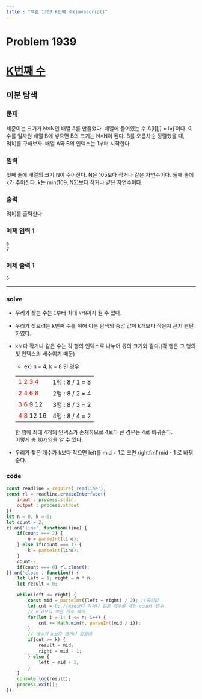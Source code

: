 ```yaml
---
title : "백준 1300 K번째 수(javascript)"
---
```


# Problem 1939

# [K번째 수](https://www.acmicpc.net/problem/1300)

## 이분 탐색

### 문제

세준이는 크기가 N×N인 배열 A를 만들었다. 배열에 들어있는 수 A[i][j] = i×j 이다. 이 수를 일차원 배열 B에 넣으면 B의 크기는 N×N이 된다. B를 오름차순 정렬했을 때, B[k]를 구해보자.
배열 A와 B의 인덱스는 1부터 시작한다.

### 입력

첫째 줄에 배열의 크기 N이 주어진다. N은 105보다 작거나 같은 자연수이다. 둘째 줄에 k가 주어진다. k는 min(109, N2)보다 작거나 같은 자연수이다.

### 출력

B[k]를 출력한다.

### 예제 입력 1

```
3
7
```

### 예제 출력 1

```
6
```

---

### solve
- 우리가 찾는 수는 `1`부터 최대 `N*N`까지 될 수 있다.
- 우리가 찾으려는 k번째 수를 위해 이분 탐색의 중앙 값이 k개보다 작은지 큰지 판단하였다.
- k보다 작거나 같은 수는 각 행의 인덱스로 나누어 몫의 크기와 같다.(각 행은 그 행의 첫 인덱스의 배수이기 때문)
    - ex) n = 4, k = 8 인 경우<br/>
    <table style="border: none;">
	    <tbody>
            <tr>
                <td><span style="color:red">1 2 3 4</span></td>
                <td>1행 : 8 / 1 = 8</td>
            </tr>
            <tr>
                <td><span style="color:red">2 4 6 8</span></td>
                <td>2행 : 8 / 2 = 4</td>
            </tr>
            <tr>
                <td><span style="color:red">3 6</span> 9 12</td>
                <td>3행 : 8 / 3 = 2</td>
            </tr>
            <tr>
                <td><span style="color:red">4 8</span> 12 16</td>
                <td>4행 : 8 / 4 = 2</td>
            </tr>
        </tbody>
    </table>

    한 행에 최대 4개의 인덱스가 존재하므로 4보다 큰 경우는 4로 바꿔준다.<br/>
    이렇게 총 10개임을 알 수 있다.
- 우리가 찾은 개수가 k보다 작으면 left를 mid + 1로 크면 rightfmf mid - 1 로 바꿔준다.
### code

```javascript
const readline = require('readline');
const rl = readline.createInterface({
    input : process.stdin,
    output : process.stdout
});
let n = 0, k = 0;
let count = 2;
rl.on('line', function(line) {
    if(count === 2) {
        n = parseInt(line);
    } else if(count === 1) {
        k = parseInt(line);
    }
    count--;
    if(count === 0) rl.close();
}).on('close', function() {
    let left = 1; right = n * n;
    let result = 0;

    while(left <= right) {
        const mid = parseInt((left + right) / 2); //중앙값
        let cnt = 0; //mid보다 작거나 같은 개수를 세는 count 변수
        // mid보다 작은 개수 세기
        for(let i = 1; i <= n; i++) {
            cnt += Math.min(n, parseInt(mid / i));
        }
        // 개수가 k보다 크거나 같을때
        if(cnt >= k) {
            result = mid;
            right = mid - 1;
        } else {
            left = mid + 1;            
        }
    }
    console.log(result);
    process.exit();
});
```
